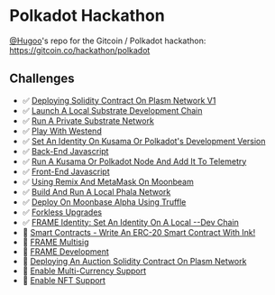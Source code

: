 # Polkadot Hackathon

[@Hugoo](https://github.com/Hugoo)'s repo for the Gitcoin / Polkadot hackathon: https://gitcoin.co/hackathon/polkadot

## Challenges

- ✅ [Deploying Solidity Contract On Plasm Network V1](./challenges/deploying-solidity-contract-on-plasm-network-v1/)
- ✅ [Launch A Local Substrate Development Chain](./challenges/local-substrate-dev-chain/)
- ✅ [Run A Private Substrate Network](./challenges/run-a-private-substrate-network/)
- ✅ [Play With Westend](./challenges/play-with-westend/)
- ✅ [Set An Identity On Kusama Or Polkadot's Development Version](./challenges/id-dev-version/)
- ✅ [Back-End Javascript](./challenges/backend-javascript/)
- ✅ [Run A Kusama Or Polkadot Node And Add It To Telemetry](./challenges/node-telemetry/)
- ✅ [Front-End Javascript](./challenges/front-end-javascript/)
- ✅ [Using Remix And MetaMask On Moonbeam](./challenges/remix-metamask-moonbeam/)
- ✅ [Build And Run A Local Phala Network](./challenges/local-phala-network/)
- ✅ [Deploy On Moonbase Alpha Using Truffle](./challenges/deploy-on-moonbase-alpha-using-truffle/)
- ✅ [Forkless Upgrades](./challenges/forkless-upgrades/)
- ✅ [FRAME Identity: Set An Identity On A Local --Dev Chain](./challenges/frame-identity-local/)
- 🚧 [Smart Contracts - Write An ERC-20 Smart Contract With Ink!](./challenges/erc20-with-ink/)
- 🚧 [FRAME Multisig](https://gitcoin.co/issue/Polkadot-Network/hello-world-by-polkadot/8/100023934)
- 🚧 [FRAME Development](https://gitcoin.co/issue/Polkadot-Network/hello-world-by-polkadot/7/100023933)
- 🚧 [Deploying An Auction Solidity Contract On Plasm Network](https://gitcoin.co/issue/staketechnologies/hello-world-by-polkadot/5/100023959)
- 🚧 [Enable Multi-Currency Support](https://gitcoin.co/issue/AcalaNetwork/polakdot-hello-world-acala/2/100023952)
- 🚧 [Enable NFT Support](https://gitcoin.co/issue/AcalaNetwork/polakdot-hello-world-acala/1/100023951)
